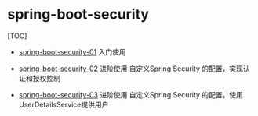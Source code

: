 # spring-boot-security

[TOC]

* [spring-boot-security-01](spring-boot-security-01) 入门使用

* [spring-boot-security-02](spring-boot-security-02) 进阶使用 自定义Spring Security 的配置，实现认证和授权控制

* [spring-boot-security-03](spring-boot-security-03) 进阶使用 自定义Spring Security 的配置，使用UserDetailsService提供用户

